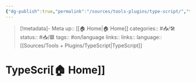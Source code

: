 ```yaml
---
{"dg-publish":true,"permalink":"/sources/tools-plugins/type-script/","title":"TypeScript"}
---
```


> [!metadata]- Meta
> up:: [[🏠 Home\|🏠 Home]]
> categories:: #📥/🛠 
> status:: #📥/🟥 
> tags::  #on/language
> links:: 
> links::
> language:: [[Sources/Tools + Plugins/TypeScript\|TypeScript]]

# TypeScri[](TypeScript.md)[🏠 Home]]


